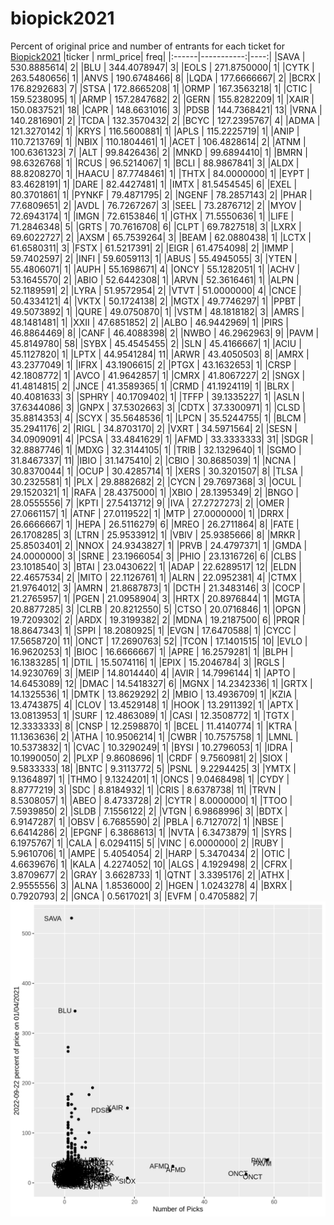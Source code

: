 # biopick2021
Percent of original price and number of entrants for each ticket for [Biopick2021](https://twitter.com/hashtag/Biopick2021)
|ticker |  nrml_price| freq|
|:------|-----------:|----:|
|SAVA   | 530.8885614|    2|
|BLU    | 344.4078947|    3|
|EOLS   | 271.8750000|    1|
|CYTK   | 263.5480656|    1|
|ANVS   | 190.6748466|    8|
|LQDA   | 177.6666667|    2|
|BCRX   | 176.8292683|    7|
|STSA   | 172.8665208|    1|
|ORMP   | 167.3563218|    1|
|CTIC   | 159.5238095|    1|
|ARMP   | 157.2847682|    2|
|GERN   | 155.8282209|    1|
|XAIR   | 150.0837521|   18|
|CAPR   | 148.6631016|    3|
|PDSB   | 144.7368421|   13|
|VRNA   | 140.2816901|    2|
|TCDA   | 132.3570432|    2|
|BCYC   | 127.2395767|    4|
|ADMA   | 121.3270142|    1|
|KRYS   | 116.5600881|    1|
|APLS   | 115.2225719|    1|
|ANIP   | 110.7213769|    1|
|NBIX   | 110.1804461|    1|
|ACET   | 106.4828614|    2|
|ATNM   | 100.6361323|    7|
|ALT    |  99.8426436|    2|
|MNKD   |  99.6894410|    1|
|BMRN   |  98.6326768|    1|
|RCUS   |  96.5214067|    1|
|BCLI   |  88.9867841|    3|
|ALDX   |  88.8208270|    1|
|HAACU  |  87.7748461|    1|
|THTX   |  84.0000000|    1|
|EYPT   |  83.4628191|    1|
|DARE   |  82.4427481|    1|
|IMTX   |  81.5454545|    6|
|EXEL   |  80.3701861|    1|
|PYNKF  |  79.4871795|    2|
|NGENF  |  78.2857143|    2|
|PHAR   |  77.6809651|    2|
|AVDL   |  76.7267267|    3|
|SEEL   |  73.2876712|    2|
|MYOV   |  72.6943174|    1|
|IMGN   |  72.6153846|    1|
|GTHX   |  71.5550636|    1|
|LIFE   |  71.2846348|    5|
|GRTS   |  70.7616708|    6|
|CLPT   |  69.7827518|    3|
|LXRX   |  69.6022727|    2|
|AXSM   |  65.7539264|    3|
|BEAM   |  62.0880438|    1|
|LCTX   |  61.6580311|    3|
|FSTX   |  61.5217391|    2|
|EIGR   |  61.4754098|    2|
|IMMP   |  59.7402597|    2|
|INFI   |  59.6059113|    1|
|ABUS   |  55.4945055|    3|
|YTEN   |  55.4806071|    1|
|AUPH   |  55.1698671|    4|
|ONCY   |  55.1282051|    1|
|ACHV   |  53.1645570|    2|
|ABIO   |  52.6442308|    1|
|ARVN   |  52.3616461|    1|
|ALPN   |  52.1189591|    2|
|LYRA   |  51.9572954|    2|
|VTVT   |  51.0000000|    4|
|CNCE   |  50.4334121|    4|
|VKTX   |  50.1724138|    2|
|MGTX   |  49.7746297|    1|
|PPBT   |  49.5073892|    1|
|QURE   |  49.0750870|    1|
|VSTM   |  48.1818182|    3|
|AMRS   |  48.1481481|    1|
|XXII   |  47.6851852|    2|
|ALBO   |  46.9442969|    1|
|PIRS   |  46.8864469|    8|
|CANF   |  46.4088398|    2|
|NWBO   |  46.2962963|    9|
|PAVM   |  45.8149780|   58|
|SYBX   |  45.4545455|    2|
|SLN    |  45.4166667|    1|
|ACIU   |  45.1127820|    1|
|LPTX   |  44.9541284|   11|
|ARWR   |  43.4050503|    8|
|AMRX   |  43.2377049|    1|
|IFRX   |  43.1906615|    2|
|PTGX   |  43.1632653|    1|
|CRSP   |  42.1808772|    1|
|AVCO   |  41.9642857|    1|
|CMRX   |  41.8067227|    2|
|SNGX   |  41.4814815|    2|
|JNCE   |  41.3589365|    1|
|CRMD   |  41.1924119|    1|
|BLRX   |  40.4081633|    3|
|SPHRY  |  40.1709402|    1|
|TFFP   |  39.1335227|    1|
|ASLN   |  37.6344086|    3|
|GNPX   |  37.5302663|    3|
|CDTX   |  37.3300971|    1|
|CLSD   |  35.8814353|    4|
|SCYX   |  35.5648536|    1|
|LPCN   |  35.5244755|    1|
|BLCM   |  35.2941176|    2|
|RIGL   |  34.8703170|    2|
|VXRT   |  34.5971564|    2|
|SESN   |  34.0909091|    4|
|PCSA   |  33.4841629|    1|
|AFMD   |  33.3333333|   31|
|SDGR   |  32.8887746|    1|
|MDXG   |  32.3144105|    1|
|TRIB   |  32.1329640|    1|
|SGMO   |  31.8467337|   11|
|IBIO   |  31.1475410|    2|
|CBIO   |  30.8685039|    1|
|NCNA   |  30.8370044|    1|
|OCUP   |  30.4285714|    1|
|XERS   |  30.3201507|    8|
|TLSA   |  30.2325581|    1|
|PLX    |  29.8882682|    2|
|CYCN   |  29.7697368|    3|
|OCUL   |  29.1520321|    1|
|RAFA   |  28.4375000|    1|
|XBIO   |  28.1395349|    2|
|BNGO   |  28.0555556|    7|
|KPTI   |  27.5413712|    9|
|IVA    |  27.2727273|    2|
|OMER   |  27.0661157|    1|
|ATNF   |  27.0119522|    1|
|MTP    |  27.0000000|    1|
|DRRX   |  26.6666667|    1|
|HEPA   |  26.5116279|    6|
|MREO   |  26.2711864|    8|
|FATE   |  26.1708285|    3|
|LTRN   |  25.9533912|    1|
|VBIV   |  25.9385666|    8|
|MRKR   |  25.8503401|    2|
|NNOX   |  24.9343827|    1|
|PRVB   |  24.4797371|    1|
|GMDA   |  24.0000000|    3|
|SRNE   |  23.1966054|    3|
|PHIO   |  23.1316726|    6|
|CLBS   |  23.1018540|    3|
|BTAI   |  23.0430622|    1|
|ADAP   |  22.6289517|   12|
|ELDN   |  22.4657534|    2|
|MITO   |  22.1126761|    1|
|ALRN   |  22.0952381|    4|
|CTMX   |  21.9764012|    3|
|AMRN   |  21.8687873|    1|
|DCTH   |  21.3483146|    3|
|COCP   |  21.2765957|    1|
|PGEN   |  21.0958904|    3|
|HRTX   |  20.8976844|    1|
|MGTA   |  20.8877285|    3|
|CLRB   |  20.8212550|    5|
|CTSO   |  20.0716846|    1|
|OPGN   |  19.7209302|    2|
|ARDX   |  19.3199382|    2|
|MDNA   |  19.2187500|    6|
|PRQR   |  18.8647343|    1|
|SPPI   |  18.2080925|    1|
|EVGN   |  17.6470588|    1|
|CYCC   |  17.5658720|   11|
|ONCT   |  17.2690763|   52|
|TCON   |  17.1401515|   10|
|EVLO   |  16.9620253|    1|
|BIOC   |  16.6666667|    1|
|APRE   |  16.2579281|    1|
|BLPH   |  16.1383285|    1|
|DTIL   |  15.5074116|    1|
|EPIX   |  15.2046784|    3|
|RGLS   |  14.9230769|    3|
|MEIP   |  14.8014440|    4|
|AVIR   |  14.7996144|    1|
|APTO   |  14.6453089|   12|
|DMAC   |  14.5418327|    6|
|MGNX   |  14.2342336|    1|
|GRTX   |  14.1325536|    1|
|DMTK   |  13.8629292|    2|
|MBIO   |  13.4936709|    1|
|KZIA   |  13.4743875|    4|
|CLOV   |  13.4529148|    1|
|HOOK   |  13.2911392|    1|
|APTX   |  13.0813953|    1|
|SURF   |  12.4863089|    1|
|CASI   |  12.3508772|    1|
|TGTX   |  12.3333333|    8|
|CNSP   |  12.2598870|    1|
|BCEL   |  11.4140774|    1|
|KTRA   |  11.1363636|    2|
|ATHA   |  10.9506214|    1|
|CWBR   |  10.7575758|    1|
|LMNL   |  10.5373832|    1|
|CVAC   |  10.3290249|    1|
|BYSI   |  10.2796053|    1|
|IDRA   |  10.1990050|    2|
|PLXP   |   9.8608696|    1|
|CRDF   |   9.7560981|    2|
|SIOX   |   9.5833333|   18|
|BNTC   |   9.3113772|    5|
|PSNL   |   9.2294425|    3|
|YMTX   |   9.1364897|    1|
|THMO   |   9.1324201|    1|
|ONCS   |   9.0468498|    1|
|CYDY   |   8.8777219|    3|
|SDC    |   8.8184932|    1|
|CRIS   |   8.6378738|   11|
|TRVN   |   8.5308057|    1|
|ABEO   |   8.4733728|    2|
|CYTR   |   8.0000000|    1|
|TTOO   |   7.5939850|    2|
|SLDB   |   7.1556122|    2|
|VTGN   |   6.9868996|    3|
|BDTX   |   6.9147287|    1|
|OBSV   |   6.7685590|    2|
|PBLA   |   6.7127072|    1|
|NBSE   |   6.6414286|    2|
|EPGNF  |   6.3868613|    1|
|NVTA   |   6.3473879|    1|
|SYRS   |   6.1975767|    1|
|CALA   |   6.0294115|    5|
|VINC   |   6.0000000|    2|
|RUBY   |   5.9610706|    1|
|AMPE   |   5.4054054|    2|
|HARP   |   5.3470434|    2|
|OTIC   |   4.6639676|    1|
|KALA   |   4.2274052|   10|
|ALGS   |   4.1929498|    2|
|CFRX   |   3.8709677|    2|
|GRAY   |   3.6628733|    1|
|QTNT   |   3.3395176|    2|
|ATHX   |   2.9555556|    3|
|ALNA   |   1.8536000|    2|
|HGEN   |   1.0243278|    4|
|BXRX   |   0.7920793|    2|
|GNCA   |   0.5617021|    3|
|EVFM   |   0.4705882|    7|
![retvspicks](biopicks.png?raw=true)

